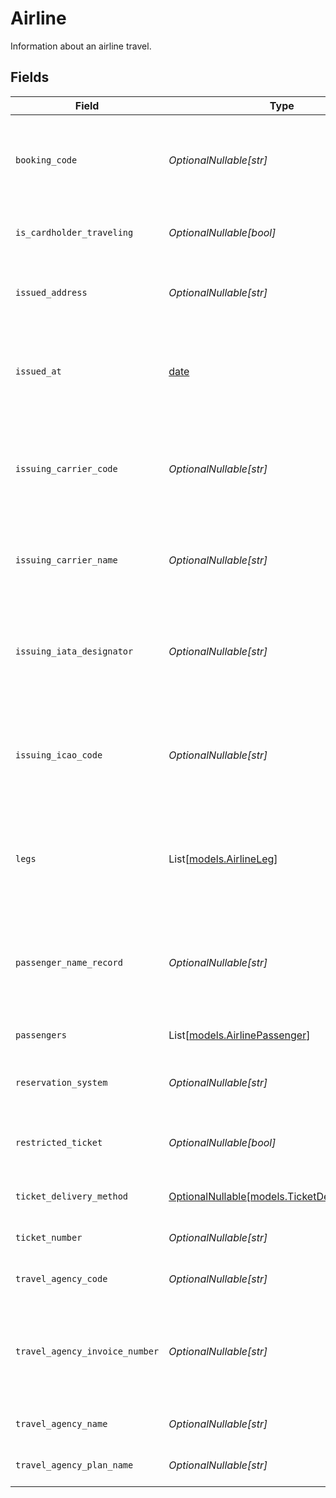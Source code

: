 # Airline

Information about an airline travel.


## Fields

| Field                                                                                 | Type                                                                                  | Required                                                                              | Description                                                                           | Example                                                                               |
| ------------------------------------------------------------------------------------- | ------------------------------------------------------------------------------------- | ------------------------------------------------------------------------------------- | ------------------------------------------------------------------------------------- | ------------------------------------------------------------------------------------- |
| `booking_code`                                                                        | *OptionalNullable[str]*                                                               | :heavy_minus_sign:                                                                    | The unique identifier of the reservation in the global distribution system.           | X36Q9C                                                                                |
| `is_cardholder_traveling`                                                             | *OptionalNullable[bool]*                                                              | :heavy_minus_sign:                                                                    | Indicates whether the cardholder is traveling.                                        | true                                                                                  |
| `issued_address`                                                                      | *OptionalNullable[str]*                                                               | :heavy_minus_sign:                                                                    | The address of the place/agency that issued the ticket.                               | 123 Broadway, New York                                                                |
| `issued_at`                                                                           | [date](https://docs.python.org/3/library/datetime.html#date-objects)                  | :heavy_minus_sign:                                                                    | The date that the ticket was last issued in the airline reservation system.           | 2013-07-16T19:23:00.000+00:00                                                         |
| `issuing_carrier_code`                                                                | *OptionalNullable[str]*                                                               | :heavy_minus_sign:                                                                    | For airline aggregators, three-character IATA code of the airline issuing the ticket. | 649                                                                                   |
| `issuing_carrier_name`                                                                | *OptionalNullable[str]*                                                               | :heavy_minus_sign:                                                                    | For airline aggregators, name of the airline issuing the ticket.                      | Air Transat A.T. Inc                                                                  |
| `issuing_iata_designator`                                                             | *OptionalNullable[str]*                                                               | :heavy_minus_sign:                                                                    | For airline aggregators, two-character IATA code of the airline issuing the ticket.   | TS                                                                                    |
| `issuing_icao_code`                                                                   | *OptionalNullable[str]*                                                               | :heavy_minus_sign:                                                                    | For airline aggregators, three-character ICAO code of the airline issuing the ticket. | TSC                                                                                   |
| `legs`                                                                                | List[[models.AirlineLeg](../models/airlineleg.md)]                                    | :heavy_minus_sign:                                                                    | An array of separate trip segments. Each leg contains detailed itinerary information. |                                                                                       |
| `passenger_name_record`                                                               | *OptionalNullable[str]*                                                               | :heavy_minus_sign:                                                                    | The Passenger Name Record (PNR) in the airline reservation system.                    | JOHN L                                                                                |
| `passengers`                                                                          | List[[models.AirlinePassenger](../models/airlinepassenger.md)]                        | :heavy_minus_sign:                                                                    | An array of the travelling passengers.                                                |                                                                                       |
| `reservation_system`                                                                  | *OptionalNullable[str]*                                                               | :heavy_minus_sign:                                                                    | The name of the reservation system.                                                   | Amadeus                                                                               |
| `restricted_ticket`                                                                   | *OptionalNullable[bool]*                                                              | :heavy_minus_sign:                                                                    | Indicates whether the ticket is restricted (refundable).                              | false                                                                                 |
| `ticket_delivery_method`                                                              | [OptionalNullable[models.TicketDeliveryMethod]](../models/ticketdeliverymethod.md)    | :heavy_minus_sign:                                                                    | The delivery method of the ticket.                                                    | electronic                                                                            |
| `ticket_number`                                                                       | *OptionalNullable[str]*                                                               | :heavy_minus_sign:                                                                    | The airline's unique ticket number.                                                   | 123-1234-151555                                                                       |
| `travel_agency_code`                                                                  | *OptionalNullable[str]*                                                               | :heavy_minus_sign:                                                                    | The IATA travel agency code.                                                          | 12345                                                                                 |
| `travel_agency_invoice_number`                                                        | *OptionalNullable[str]*                                                               | :heavy_minus_sign:                                                                    | The reference number of the invoice that was issued by the travel agency.             | EG15555155                                                                            |
| `travel_agency_name`                                                                  | *OptionalNullable[str]*                                                               | :heavy_minus_sign:                                                                    | The name of the travel agency.                                                        | ACME Agency                                                                           |
| `travel_agency_plan_name`                                                             | *OptionalNullable[str]*                                                               | :heavy_minus_sign:                                                                    | The name of the travel agency plan.                                                   | B733                                                                                  |